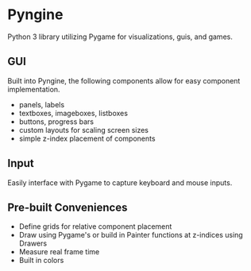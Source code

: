 # Pyngine
Python 3 library utilizing Pygame for visualizations, guis, and games.

## GUI
Built into Pyngine, the following components allow for easy component implementation.
- panels, labels
- textboxes, imageboxes, listboxes
- buttons, progress bars
- custom layouts for scaling screen sizes
- simple z-index placement of components

## Input
Easily interface with Pygame to capture keyboard and mouse inputs.

## Pre-built Conveniences
- Define grids for relative component placement
- Draw using Pygame's or build in Painter functions at z-indices using Drawers
- Measure real frame time
- Built in colors
